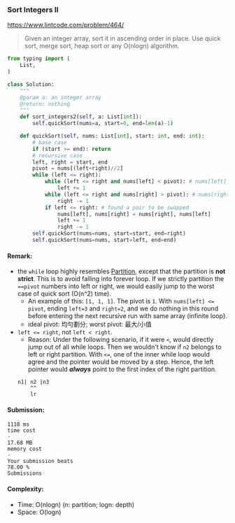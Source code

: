 ### Sort Integers II
https://www.lintcode.com/problem/464/
>Given an integer array, sort it in ascending order in place. Use quick sort, merge sort, heap sort or any O(nlogn) algorithm.
```python
from typing import (
    List,
)

class Solution:
    """
    @param a: an integer array
    @return: nothing
    """
    def sort_integers2(self, a: List[int]):
        self.quickSort(nums=a, start=0, end=len(a)-1)

    def quickSort(self, nums: List[int], start: int, end: int):
        # base case
        if (start >= end): return 
        # recursive case
        left, right = start, end
        pivot = nums[(left+right)//2]
        while (left <= right):
            while (left <= right and nums[left] < pivot): # nums[left] supposed to be left
                left += 1
            while (left <= right and nums[right] > pivot): # nums[right] supposed to be right
                right -= 1
            if left <= right: # found a pair to be swapped
                nums[left], nums[right] = nums[right], nums[left]
                left += 1
                right -= 1
        self.quickSort(nums=nums, start=start, end=right)
        self.quickSort(nums=nums, start=left, end=end)
```
#### Remark:
- the `while` loop highly resembles [Partition](https://github.com/chkao831/Algo_learning_notes/blob/main/Two-pointers/LintCode_31_Partition-Array.md), except that the partition is **not strict**. This is to avoid falling into forever loop. If we strictly partition the `==pivot` numbers into left or right, we would easily jump to the worst case of quick sort (O(n^2) time). 
    - An example of this: `[1, 1, 1]`. The pivot is `1`. With `nums[left] <= pivot`, ending `left=3` and `right=2`, and we do nothing in this round before entering the next recursive run with same array (infinite loop}. 
    - ideal pivot: 均勻劃分; worst pivot: 最大/小值
- `left <= right`, not `left < right`. 
  - Reason: Under the following scenario, if it were `<`, would directly jump out of all while loops. Then we wouldn't know if `n2` belongs to left or right partition. With `<=`, one of the inner while loop would agree and the pointer would be moved by a step. Hence, the left pointer would ***always*** point to the first index of the right partition. 
  ```
  n1| n2 |n3
      ^^
      lr 
  ``` 
#### Submission:
```
1118 ms
time cost
·
17.68 MB
memory cost
·
Your submission beats
78.00 %
Submissions
```
#### Complexity:
- Time: O(nlogn) (n: partition; logn: depth)
- Space: O(logn)
